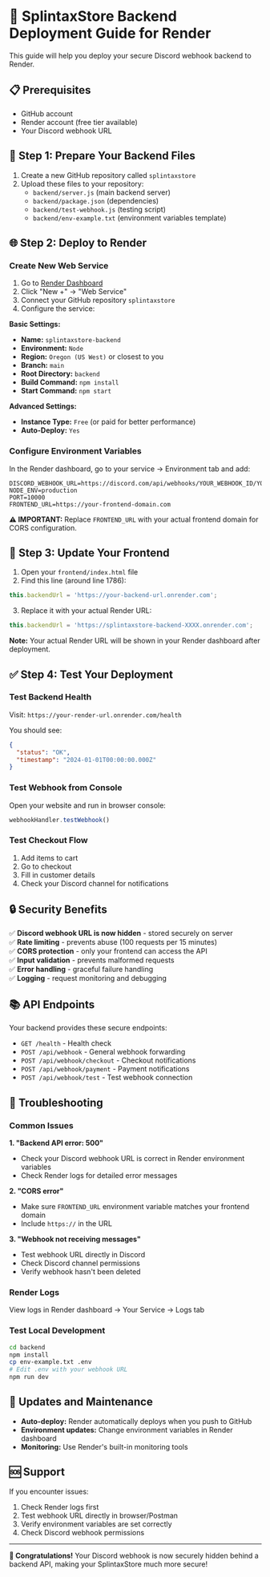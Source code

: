# 🚀 SplintaxStore Backend Deployment Guide for Render

This guide will help you deploy your secure Discord webhook backend to Render.

## 📋 Prerequisites

- GitHub account
- Render account (free tier available)
- Your Discord webhook URL

## 🔧 Step 1: Prepare Your Backend Files

1. Create a new GitHub repository called `splintaxstore`
2. Upload these files to your repository:
   - `backend/server.js` (main backend server)
   - `backend/package.json` (dependencies)
   - `backend/test-webhook.js` (testing script)
   - `backend/env-example.txt` (environment variables template)

## 🌐 Step 2: Deploy to Render

### Create New Web Service

1. Go to [Render Dashboard](https://dashboard.render.com/)
2. Click "New +" → "Web Service"
3. Connect your GitHub repository `splintaxstore`
4. Configure the service:

**Basic Settings:**
- **Name:** `splintaxstore-backend`
- **Environment:** `Node`
- **Region:** `Oregon (US West)` or closest to you
- **Branch:** `main`
- **Root Directory:** `backend`
- **Build Command:** `npm install`
- **Start Command:** `npm start`

**Advanced Settings:**
- **Instance Type:** `Free` (or paid for better performance)
- **Auto-Deploy:** `Yes`

### Configure Environment Variables

In the Render dashboard, go to your service → Environment tab and add:

```
DISCORD_WEBHOOK_URL=https://discord.com/api/webhooks/YOUR_WEBHOOK_ID/YOUR_WEBHOOK_TOKEN
NODE_ENV=production
PORT=10000
FRONTEND_URL=https://your-frontend-domain.com
```

**⚠️ IMPORTANT:** Replace `FRONTEND_URL` with your actual frontend domain for CORS configuration.

## 🔧 Step 3: Update Your Frontend

1. Open your `frontend/index.html` file
2. Find this line (around line 1786):
```javascript
this.backendUrl = 'https://your-backend-url.onrender.com';
```

3. Replace it with your actual Render URL:
```javascript
this.backendUrl = 'https://splintaxstore-backend-XXXX.onrender.com';
```

**Note:** Your actual Render URL will be shown in your Render dashboard after deployment.

## ✅ Step 4: Test Your Deployment

### Test Backend Health
Visit: `https://your-render-url.onrender.com/health`

You should see:
```json
{
  "status": "OK",
  "timestamp": "2024-01-01T00:00:00.000Z"
}
```

### Test Webhook from Console
Open your website and run in browser console:
```javascript
webhookHandler.testWebhook()
```

### Test Checkout Flow
1. Add items to cart
2. Go to checkout
3. Fill in customer details
4. Check your Discord channel for notifications

## 🔒 Security Benefits

✅ **Discord webhook URL is now hidden** - stored securely on server  
✅ **Rate limiting** - prevents abuse (100 requests per 15 minutes)  
✅ **CORS protection** - only your frontend can access the API  
✅ **Input validation** - prevents malformed requests  
✅ **Error handling** - graceful failure handling  
✅ **Logging** - request monitoring and debugging  

## 📚 API Endpoints

Your backend provides these secure endpoints:

- `GET /health` - Health check
- `POST /api/webhook` - General webhook forwarding
- `POST /api/webhook/checkout` - Checkout notifications
- `POST /api/webhook/payment` - Payment notifications
- `POST /api/webhook/test` - Test webhook connection

## 🐛 Troubleshooting

### Common Issues

**1. "Backend API error: 500"**
- Check your Discord webhook URL is correct in Render environment variables
- Check Render logs for detailed error messages

**2. "CORS error"**
- Make sure `FRONTEND_URL` environment variable matches your frontend domain
- Include `https://` in the URL

**3. "Webhook not receiving messages"**
- Test webhook URL directly in Discord
- Check Discord channel permissions
- Verify webhook hasn't been deleted

### Render Logs
View logs in Render dashboard → Your Service → Logs tab

### Test Local Development
```bash
cd backend
npm install
cp env-example.txt .env
# Edit .env with your webhook URL
npm run dev
```

## 🔄 Updates and Maintenance

- **Auto-deploy:** Render automatically deploys when you push to GitHub
- **Environment updates:** Change environment variables in Render dashboard
- **Monitoring:** Use Render's built-in monitoring tools

## 🆘 Support

If you encounter issues:
1. Check Render logs first
2. Test webhook URL directly in browser/Postman
3. Verify environment variables are set correctly
4. Check Discord webhook permissions

---

**🎉 Congratulations!** Your Discord webhook is now securely hidden behind a backend API, making your SplintaxStore much more secure!
